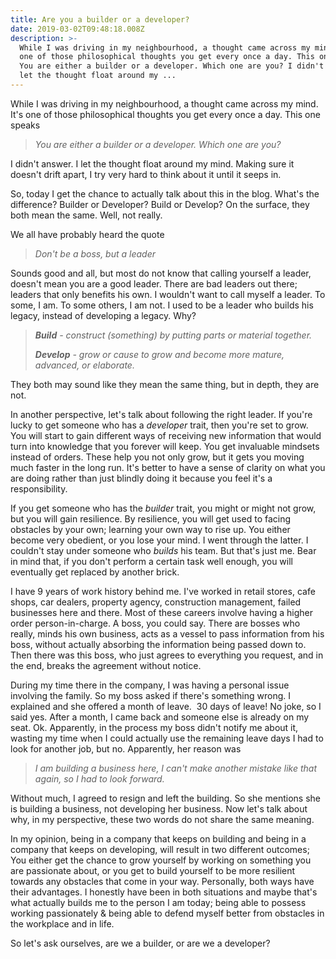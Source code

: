 ```yaml
---
title: Are you a builder or a developer?
date: 2019-03-02T09:48:18.008Z
description: >-
  While I was driving in my neighbourhood, a thought came across my mind. It's
  one of those philosophical thoughts you get every once a day. This one speaks
  You are either a builder or a developer. Which one are you? I didn't answer. I
  let the thought float around my ...
---
```

<p>While I was driving in my neighbourhood, a thought came across my mind. It's one of those philosophical thoughts you get every once a day. This one speaks</p>

<blockquote>

<p><em>You are either a builder or a developer. Which one are you?</em></p>

</blockquote>

<p>I didn't answer. I let the thought float around my mind. Making sure it doesn't drift apart, I try very hard to think about it until it seeps in.&nbsp;</p>

<p>So, today I get the chance to actually talk about this in the blog. What's the difference? Builder or Developer? Build or Develop? On the surface, they both mean the same. Well, not really.</p>

<p>We all have probably heard the quote</p>

<blockquote>

<p><em>Don't be a boss, but a leader</em></p>

</blockquote>

<p>Sounds good and all, but most do not know that calling yourself a leader, doesn't mean you are a good leader. There are bad leaders out there; leaders that only benefits his own. I wouldn't want to call myself a leader. To some, I am. To some others, I am not. I used to be a leader who builds his legacy, instead of developing a legacy. Why?</p>

<blockquote>

<p><em><strong>Build</strong> -&nbsp;construct (something) by putting parts or material together.</em></p>

<p><em><strong>Develop</strong> -&nbsp;grow or cause to grow and become more mature, advanced, or elaborate.</em></p>

</blockquote>

<p>They both may sound like they mean the same thing, but in depth, they are not.</p>

<p>In another perspective, let's talk about following the right leader. If you're lucky to get someone who has a&nbsp;<em>developer</em> trait, then you're set to grow. You will start to gain different ways of receiving new information that would turn into knowledge that you forever will keep. You get invaluable mindsets instead of orders. These help you not only grow, but it gets you moving much faster in the long run. It's better to have a sense of clarity on what you are doing rather than just blindly doing it because you feel it's a responsibility.&nbsp;</p>

<p>If you get someone who has the&nbsp;<em>builder&nbsp;</em>trait, you might or might not grow, but you will gain resilience. By resilience, you will get used to facing obstacles by your own; learning your own way to rise up. You either become very obedient, or you lose your mind. I went through the latter. I couldn't stay under someone who&nbsp;<em>builds</em> his team. But that's just me. Bear in mind that, if you don't perform a certain task well enough, you will eventually get replaced by another brick.&nbsp;</p>

<p>I have 9 years of work history behind me. I've worked in retail stores, cafe shops, car dealers, property agency, construction management, failed businesses here and there. Most of these careers involve having a higher order person-in-charge. A boss, you could say. There are bosses who really, minds his own business, acts as a vessel to pass information from his boss, without actually absorbing the information being passed down to. Then there was this boss, who just agrees to everything you request, and in the end, breaks the agreement without notice.</p>

<p>During my time there in the company, I was having a personal issue involving the family. So my boss asked if there's something wrong. I explained and she offered a month of leave.&nbsp; 30 days of leave! No joke, so I said yes. After a month, I came back and someone else is already on my seat. Ok. Apparently, in the process my boss didn't notify me about it, wasting my time when I could actually use the&nbsp;remaining leave days I had to look for another job, but no. Apparently, her reason was</p>

<blockquote>

<p><em>I am building a business here, I can't make another mistake like that again, so I had to look forward.</em></p>

</blockquote>

<p>Without much, I agreed to resign and left the building. So she mentions she is building a business, not developing her business. Now let's talk about why, in my perspective, these two words do not share the same meaning.</p>

<blockquote></blockquote>

<p><span>In my opinion, being in a company that keeps on building and being in a company that keeps on developing, will result in two different outcomes; You either get the chance to grow yourself by working on something you are passionate about, or you get to build yourself to be more resilient towards any obstacles that come in your way. Personally, both ways have their advantages. I honestly have been in both situations and maybe that's what actually builds me to the person I am today; being able to possess working passionately &amp; being able to defend myself better from obstacles in the workplace and in life.</span></p>

<p>So let's ask ourselves, are we a builder, or are we a developer?&nbsp;</p>

<p></p>
